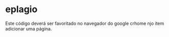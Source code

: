 # eplagio
Este código deverá ser favoritado no navegador do google crhome njo item adicionar uma página.

